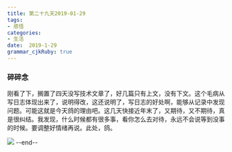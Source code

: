 ```yaml
---
title: 第二十九天2019-01-29
tags: 
- 感悟
categories: 
- 生活
date:  2019-1-29
grammar_cjkRuby: true
---
```

### 碎碎念
刚看了下，搁置了四天没写技术文章了，好几篇只有上文，没有下文。这个毛病从写日志体现出来了，说明得改，这还说明了，写日志的好处啊，能够从记录中发现问题。可能这就是今天鸽的理由吧。这几天快接近年末了，又期待，又不期待，真是很纠结。我发现，什么时候都有很多事，看你怎么去对待，永远不会说等到没事的时候。要调整好情绪再说。此处，鸽。

![](https://ws1.sinaimg.cn/large/b15ca614gy1fznt8ja8lbj20u01407wh.jpg)
--end--

<!--more-->
